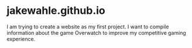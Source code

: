 # jakewahle.github.io
I am trying to create a website as my first project. I want to compile information about the game Overwatch to improve my competitive gaming experience.
